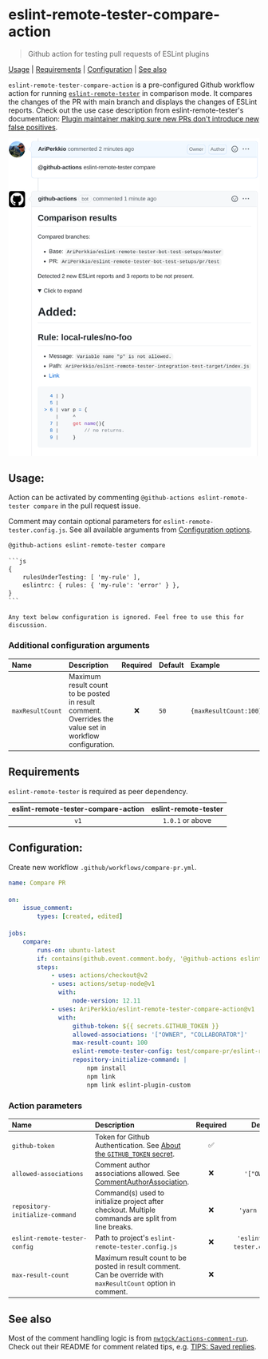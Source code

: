 # eslint-remote-tester-compare-action

> Github action for testing pull requests of ESLint plugins

[Usage](#usage) | [Requirements](#requirements) | [Configuration](#configuration) | [See also](#see-also)

`eslint-remote-tester-compare-action` is a pre-configured Github workflow action for running [`eslint-remote-tester`](https://github.com/AriPerkkio/eslint-remote-tester) in comparison mode.
It compares the changes of the PR with main branch and displays the changes of ESLint reports.
Check out the use case description from eslint-remote-tester's documentation: [Plugin maintainer making sure new PRs don't introduce new false positives](https://github.com/AriPerkkio/eslint-remote-tester#plugin-maintainer-making-sure-new-prs-dont-introduce-new-false-positives).

<p align="center">
  <img width="640" src="https://raw.githubusercontent.com/AriPerkkio/eslint-remote-tester-compare-action/HEAD/docs/demo.png">
</p>

## Usage:

Action can be activated by commenting `@github-actions eslint-remote-tester compare` in the pull request issue.

Comment may contain optional parameters for `eslint-remote-tester.config.js`. See all available arguments from [Configuration options](https://github.com/AriPerkkio/eslint-remote-tester#configuration-options).

````
@github-actions eslint-remote-tester compare

```js
{
    rulesUnderTesting: [ 'my-rule' ],
    eslintrc: { rules: { 'my-rule': 'error' } },
}
```

Any text below configuration is ignored. Feel free to use this for discussion.
````

### Additional configuration arguments

| Name             | Description                                                                                             | Required | Default | Example                |
| :--------------- | :------------------------------------------------------------------------------------------------------ | :------: | :------ | :--------------------- |
| `maxResultCount` | Maximum result count to be posted in result comment. Overrides the value set in workflow configuration. |   :x:    | `50`    | `{maxResultCount:100}` |

## Requirements

`eslint-remote-tester` is required as peer dependency.

| eslint-remote-tester-compare-action | eslint-remote-tester |
| :---------------------------------: | :------------------: |
|                `v1`                 |   `1.0.1` or above   |

## Configuration:

Create new workflow `.github/workflows/compare-pr.yml`.

```yml
name: Compare PR

on:
    issue_comment:
        types: [created, edited]

jobs:
    compare:
        runs-on: ubuntu-latest
        if: contains(github.event.comment.body, '@github-actions eslint-remote-tester compare')
        steps:
            - uses: actions/checkout@v2
            - uses: actions/setup-node@v1
              with:
                  node-version: 12.11
            - uses: AriPerkkio/eslint-remote-tester-compare-action@v1
              with:
                  github-token: ${{ secrets.GITHUB_TOKEN }}
                  allowed-associations: '["OWNER", "COLLABORATOR"]'
                  max-result-count: 100
                  eslint-remote-tester-config: test/compare-pr/eslint-remote-tester.config.js
                  repository-initialize-command: |
                      npm install
                      npm link
                      npm link eslint-plugin-custom
```

### Action parameters

| Name&nbsp;&nbsp;&nbsp;&nbsp;&nbsp;&nbsp;&nbsp;&nbsp;&nbsp;&nbsp;&nbsp;&nbsp;&nbsp;&nbsp;&nbsp;&nbsp;&nbsp;&nbsp;&nbsp;&nbsp;&nbsp;&nbsp;&nbsp;&nbsp;&nbsp;&nbsp;&nbsp;&nbsp;&nbsp;&nbsp; | Description                                                                                                                                                                      |      Required      |              Default               | Example                                                         |
| :--------------------------------------------------------------------------------------------------------------------------------------------------------------------------------------- | :------------------------------------------------------------------------------------------------------------------------------------------------------------------------------- | :----------------: | :--------------------------------: | :-------------------------------------------------------------- |
| `github-token`                                                                                                                                                                           | Token for Github Authentication. See [About the `GITHUB_TOKEN` secret](https://docs.github.com/en/actions/reference/authentication-in-a-workflow#about-the-github_token-secret). | :white_check_mark: |                :x:                 | `${{secrets.GITHUB_TOKEN}}`                                     |
| `allowed-associations`                                                                                                                                                                   | Comment author associations allowed. See [CommentAuthorAssociation](https://docs.github.com/en/graphql/reference/enums#commentauthorassociation).                                |        :x:         |           `'["OWNER"]'`            | `'["OWNER","COLLABORATOR"]'`                                    |
| `repository-initialize-command`                                                                                                                                                          | Command(s) used to initialize project after checkout. Multiple commands are split from line breaks.                                                                              |        :x:         |          `'yarn install'`          | `'yarn install \n yarn link \n yarn link eslint-plugin-custom'` |
| `eslint-remote-tester-config`                                                                                                                                                            | Path to project's `eslint-remote-tester.config.js`                                                                                                                               |        :x:         | `'eslint-remote-tester.config.js'` | `./path/to/custom.config.js`                                    |
| `max-result-count`                                                                                                                                                                       | Maximum result count to be posted in result comment. Can be override with `maxResultCount` option in comment.                                                                    |        :x:         |                `50`                | `100`                                                           |

## See also

Most of the comment handling logic is from [`nwtgck/actions-comment-run`](https://github.com/nwtgck/actions-comment-run). Check out their README for comment related tips, e.g. [TIPS: Saved replies](https://github.com/nwtgck/actions-comment-run#tips-saved-replies).
